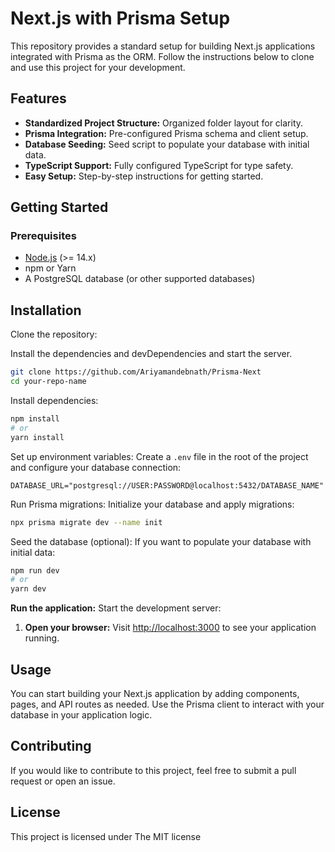 # Next.js with Prisma Setup

This repository provides a standard setup for building Next.js applications integrated with Prisma as the ORM. Follow the instructions below to clone and use this project for your development.

## Features

- **Standardized Project Structure:** Organized folder layout for clarity.
- **Prisma Integration:** Pre-configured Prisma schema and client setup.
- **Database Seeding:** Seed script to populate your database with initial data.
- **TypeScript Support:** Fully configured TypeScript for type safety.
- **Easy Setup:** Step-by-step instructions for getting started.

## Getting Started

### Prerequisites

- [Node.js](https://nodejs.org/en/download/) (>= 14.x)
- npm or Yarn
- A PostgreSQL database (or other supported databases)


## Installation

Clone the repository:

Install the dependencies and devDependencies and start the server.

```sh
git clone https://github.com/Ariyamandebnath/Prisma-Next
cd your-repo-name
```

Install dependencies:
```sh
npm install
# or
yarn install
```
Set up environment variables: Create a `.env` file in the root of the project and configure your database connection:

```plaintext
DATABASE_URL="postgresql://USER:PASSWORD@localhost:5432/DATABASE_NAME"
```

Run Prisma migrations: Initialize your database and apply migrations:


```sh
npx prisma migrate dev --name init
```

Seed the database (optional): If you want to populate your database with initial data:
```sh
npm run dev
# or
yarn dev
```
**Run the application:** Start the development server:

1. **Open your browser:** 
   Visit [http://localhost:3000](http://localhost:3000) to see your application running.


## Usage


You can start building your Next.js application by adding components, pages, and API routes as needed. Use the Prisma client to interact with your database in your application logic.

## Contributing

If you would like to contribute to this project, feel free to submit a pull request or open an issue.
## License
This project is licensed under The MIT license 
